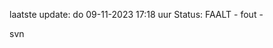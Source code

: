 laatste update: 
do 09-11-2023 17:18   uur 
Status: FAALT - fout - 
<div class="service R">svn</div>